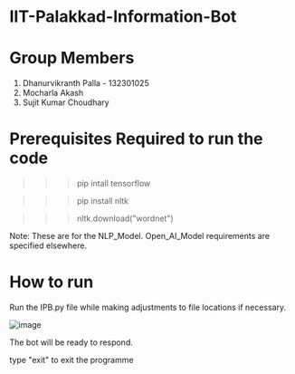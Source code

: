 # IIT-Palakkad-Information-Bot

# Group Members
  1. Dhanurvikranth Palla - 132301025
  2. Mocharla Akash
  3. Sujit Kumar Choudhary

# Prerequisites Required to run the code 
>>> pip intall tensorflow

>>> pip install nltk

>>> nltk.download("wordnet")

Note: These are for the NLP_Model. Open_AI_Model requirements are specified elsewhere.

# How to run
Run the IPB.py file while making adjustments to file locations if necessary.

![image](https://github.com/DhanurvikranthPalla/IIT-Palakkad-Information-Bot/assets/168439040/239fa630-1034-40bd-8ef1-2e7ec76e0a02)

The bot will be ready to respond.

type "exit" to exit the programme
